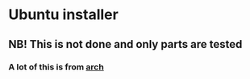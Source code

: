 # Ubuntu installer 

## NB! This is not done and only parts are tested 

### A lot of this is from [arch](https://github.com/ingar195/Arch)